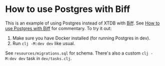 # How to use Postgres with Biff

This is an example of using Postgres instead of XTDB with [Biff](https://biffweb.com). See [How to use Postgres with
Biff](https://biffweb.com/p/how-to-use-postgres-with-biff/) for commentary. To try it out:

1. Make sure you have Docker installed (for running Postgres in dev).
2. Run `clj -M:dev dev` like usual.

See `resources/migrations.sql` for schema. There's also a custom `clj -M:dev dev` task in
`dev/tasks.clj`.
